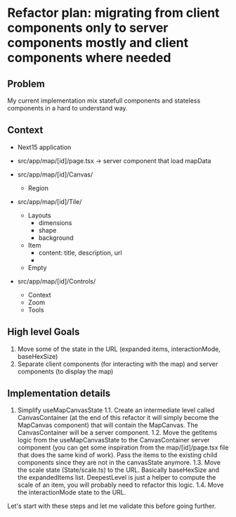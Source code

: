 # Refactor plan: migrating from client components only to server components mostly and client components where needed

## Problem

My current implementation mix statefull components and stateless components in a hard to understand way.

## Context

- Next15 application
- src/app/map/[id]/page.tsx -> server component that load mapData
- src/app/map/[id]/Canvas/
  - Region
- src/app/map/[id]/Tile/

  - Layouts
    - dimensions
    - shape
    - background
  - Item
    - content: title, description, url
    -
  - Empty

- src/app/map/[id]/Controls/
  - Context
  - Zoom
  - Tools

## High level Goals

1. Move some of the state in the URL (expanded items, interactionMode, baseHexSize)
2. Separate client components (for interacting with the map) and server components (to display the map)

## Implementation details

1. Simplify useMapCanvasState
   1.1. Create an intermediate level called CanvasContainer (at the end of this refactor it will simply become the MapCanvas component) that will contain the MapCanvas. The CanvasContainer will be a server component.
   1.2. Move the getItems logic from the useMapCanvasState to the CanvasContainer server component (you can get some inspiration from the map/[id]/page.tsx file that does the same kind of work). Pass the items to the existing child components since they are not in the canvasState anymore.
   1.3. Move the scale state (State/scale.ts) to the URL. Basically baseHexSize and the expandedItems list. DeepestLevel is just a helper to compute the scale of an item, you will probably need to refactor this logic.
   1.4. Move the interactionMode state to the URL.

Let's start with these steps and let me validate this before going further.
